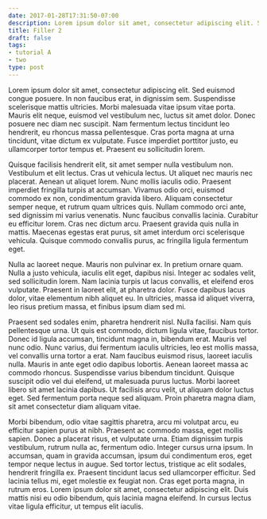```yaml
---
date: 2017-01-28T17:31:50-07:00
description: Lorem ipsum dolor sit amet, consectetur adipiscing elit. Sed euismod congue posuere. In non faucibus erat, in dignissim sem. Suspendisse scelerisque mattis ultricies. Morbi malesuada vitae ipsum vitae porta. Mauris elit neque, euismod vel vestibulum nec, luctus sit amet dolor. Donec posuere nec diam nec suscipit.
title: Filler 2
draft: false
tags:
- tutorial A
- two
type: post
---
```


Lorem ipsum dolor sit amet, consectetur adipiscing elit. Sed euismod congue posuere. In non faucibus erat, in dignissim sem. Suspendisse scelerisque mattis ultricies. Morbi malesuada vitae ipsum vitae porta. Mauris elit neque, euismod vel vestibulum nec, luctus sit amet dolor. Donec posuere nec diam nec suscipit. Nam fermentum lectus tincidunt leo hendrerit, eu rhoncus massa pellentesque. Cras porta magna at urna tincidunt, vitae dictum ex vulputate. Fusce imperdiet porttitor justo, eu ullamcorper tortor tempus et. Praesent eu sollicitudin lorem.

Quisque facilisis hendrerit elit, sit amet semper nulla vestibulum non. Vestibulum et elit lectus. Cras ut vehicula lectus. Ut aliquet nec mauris nec placerat. Aenean ut aliquet lorem. Nunc mollis iaculis odio. Praesent imperdiet fringilla turpis at accumsan. Vivamus odio orci, euismod commodo ex non, condimentum gravida libero. Aliquam consectetur semper neque, et rutrum quam ultrices quis. Nullam commodo orci ante, sed dignissim mi varius venenatis. Nunc faucibus convallis lacinia. Curabitur eu efficitur lorem. Cras nec dictum arcu. Praesent gravida quis nulla in mattis. Maecenas egestas erat purus, sit amet interdum orci scelerisque vehicula. Quisque commodo convallis purus, ac fringilla ligula fermentum eget.

Nulla ac laoreet neque. Mauris non pulvinar ex. In pretium ornare quam. Nulla a justo vehicula, iaculis elit eget, dapibus nisi. Integer ac sodales velit, sed sollicitudin lorem. Nam lacinia turpis ut lacus convallis, et eleifend eros vulputate. Praesent in laoreet elit, at pharetra dolor. Fusce dapibus lacus dolor, vitae elementum nibh aliquet eu. In ultricies, massa id aliquet viverra, leo risus pretium massa, et finibus ipsum diam sed mi.

Praesent sed sodales enim, pharetra hendrerit nisl. Nulla facilisi. Nam quis pellentesque urna. Ut quis est commodo, dictum ligula vitae, faucibus tortor. Donec id ligula accumsan, tincidunt magna in, bibendum erat. Mauris vel nunc odio. Nunc varius, dui fermentum iaculis ultricies, leo est mollis massa, vel convallis urna tortor a erat. Nam faucibus euismod risus, laoreet iaculis nulla. Mauris in ante eget odio dapibus lobortis. Aenean laoreet massa ac commodo rhoncus. Suspendisse varius bibendum tincidunt. Quisque suscipit odio vel dui eleifend, ut malesuada purus luctus. Morbi laoreet libero sit amet lacinia dapibus. Ut facilisis arcu velit, ut aliquam dolor luctus eget. Sed fermentum porta neque sed aliquam. Proin pharetra magna diam, sit amet consectetur diam aliquam vitae.

Morbi bibendum, odio vitae sagittis pharetra, arcu mi volutpat arcu, eu efficitur sapien purus at nibh. Praesent ac commodo massa, eget mollis sapien. Donec a placerat risus, et vulputate urna. Etiam dignissim turpis vestibulum, rutrum nulla ac, fermentum odio. Integer cursus urna ipsum. In accumsan, quam in gravida accumsan, ipsum dui condimentum eros, eget tempor neque lectus in augue. Sed tortor lectus, tristique ac elit sodales, hendrerit fringilla ex. Praesent tincidunt lacus sed ullamcorper efficitur. Sed lacinia tellus mi, eget molestie ex feugiat non. Cras eget porta magna, in rutrum eros. Lorem ipsum dolor sit amet, consectetur adipiscing elit. Duis mattis nisi eu odio bibendum, quis lacinia magna eleifend. In cursus lectus vitae ligula efficitur, ut tempus elit iaculis.